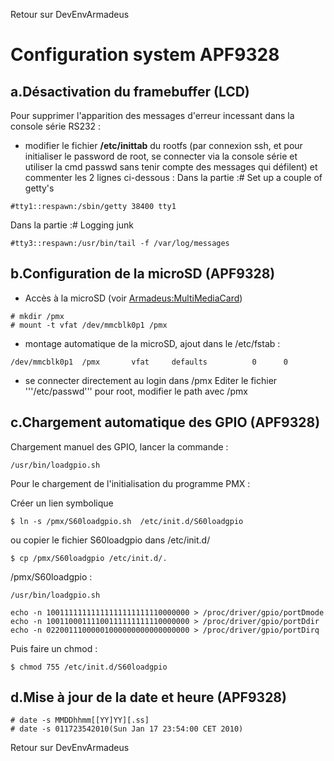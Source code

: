 Retour sur DevEnvArmadeus


# Configuration system APF9328 #


## a.Désactivation du framebuffer (LCD) ##

Pour supprimer l'apparition des messages d'erreur incessant dans la console série RS232 :
  * modifier le fichier **/etc/inittab** du rootfs (par connexion ssh, et pour initialiser le password de root, se connecter via la console série et utiliser la cmd passwd sans tenir compte des messages qui défilent) et commenter les 2 lignes ci-dessous :
Dans la partie :# Set up a couple of getty's
```
#tty1::respawn:/sbin/getty 38400 tty1
```
Dans la partie :# Logging junk
```
#tty3::respawn:/usr/bin/tail -f /var/log/messages
```


## b.Configuration de la microSD (APF9328) ##

  * Accès à la microSD (voir [Armadeus:MultiMediaCard](http://www.armadeus.com/wiki/index.php?title=MultiMediaCard))
```
# mkdir /pmx
# mount -t vfat /dev/mmcblk0p1 /pmx
```

  * montage automatique de la microSD, ajout dans le /etc/fstab :
```
/dev/mmcblk0p1  /pmx       vfat     defaults          0      0
```

  * se connecter directement au login dans /pmx
Editer le fichier '''/etc/passwd'''
pour root, modifier le path avec /pmx

## c.Chargement automatique des GPIO (APF9328) ##
Chargement manuel des GPIO, lancer la commande :
```
/usr/bin/loadgpio.sh 
```
Pour le chargement de l'initialisation du programme PMX :

Créer un lien symbolique
```
$ ln -s /pmx/S60loadgpio.sh  /etc/init.d/S60loadgpio
```
ou copier le fichier S60loadgpio dans /etc/init.d/
```
$ cp /pmx/S60loadgpio /etc/init.d/.
```

/pmx/S60loadgpio :
```
/usr/bin/loadgpio.sh

echo -n 10011111111111111111111110000000 > /proc/driver/gpio/portDmode
echo -n 10011000111100111111111110000000 > /proc/driver/gpio/portDdir
echo -n 02200111000001000000000000000000 > /proc/driver/gpio/portDirq
```

Puis faire un chmod :
```
$ chmod 755 /etc/init.d/S60loadgpio
```

## d.Mise à jour de la date et heure (APF9328) ##
```
# date -s MMDDhhmm[[YY]YY][.ss] 
# date -s 011723542010(Sun Jan 17 23:54:00 CET 2010)
```


Retour sur DevEnvArmadeus